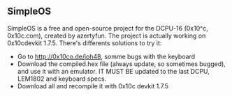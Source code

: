 SimpleOS
--------

SimpleOS is a free and open-source project for the DCPU-16 (0x10^c, 0x10c.com), created by azertyfun. The project is actually working on 0x10cdevkit 1.7.5.
There's differents solutions to try it:
- Go to http://0x10co.de/joh48, somme bugs with the keyboard
- Download the compiled.hex file (always update, so sometimes bugged), and use it with an emulator. IT MUST BE updated to the last DCPU, LEM1802 and keyboard specs.
- Download all and recompile it with 0x10c devkit 1.7.5